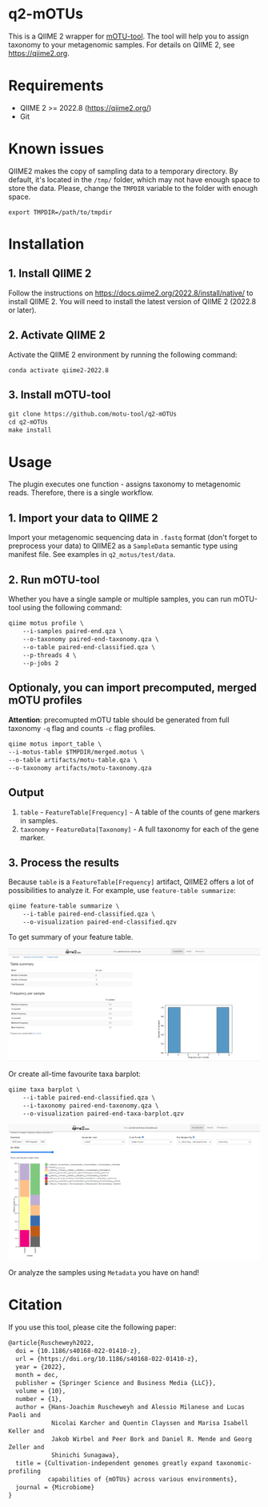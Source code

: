 # q2-mOTUs
This is a QIIME 2 wrapper for [mOTU-tool](https://motu-tool.org/). The tool will help you to assign taxonomy to your metagenomic samples. 
For details on QIIME 2, see https://qiime2.org. 

# Requirements
- QIIME 2 >= 2022.8 (https://qiime2.org/)
- Git

# Known issues
QIIME2 makes the copy of sampling data to a temporary directory. By default, it's located in the `/tmp/` folder, which may not have enough space to store the data. Please, change the `TMPDIR` variable to the folder with enough space.
```
export TMPDIR=/path/to/tmpdir
```

# Installation
## 1. Install QIIME 2
Follow the instructions on https://docs.qiime2.org/2022.8/install/native/ to install QIIME 2. You will need to install the latest version of QIIME 2 (2022.8 or later).
## 2. Activate QIIME 2
Activate the QIIME 2 environment by running the following command:
```
conda activate qiime2-2022.8
```
## 3. Install mOTU-tool
```
git clone https://github.com/motu-tool/q2-mOTUs
cd q2-mOTUs
make install
```

# Usage

The plugin executes one function - assigns taxonomy to metagenomic reads. Therefore, there is a single workflow.
## 1. Import your data to QIIME 2
Import your metagenomic sequencing data in `.fastq` format (don't forget to preprocess your data) to QIIME2 as a `SampleData` semantic type using manifest file. See examples in `q2_motus/test/data`.
## 2. Run mOTU-tool
Whether you have a single sample or multiple samples, you can run mOTU-tool using the following command:
```
qiime motus profile \
    --i-samples paired-end.qza \
    --o-taxonomy paired-end-taxonomy.qza \
    --o-table paired-end-classified.qza \
    --p-threads 4 \
    --p-jobs 2
```

## Optionaly, you can import precomputed, merged mOTU profiles
**Attention**: precomupted mOTU table should be generated from full taxonomy `-q` flag and counts `-c` flag profiles. 

``` 
qiime motus import_table \
--i-motus-table $TMPDIR/merged.motus \
--o-table artifacts/motu-table.qza \
--o-taxonomy artifacts/motu-taxonomy.qza
```

## Output 
1. `table` - `FeatureTable[Frequency]` - A table of the counts of gene markers in samples.
2. `taxonomy` - `FeatureData[Taxonomy]` -  A full taxonomy for each of the gene marker.

## 3. Process the results
Because `table` is a `FeatureTable[Frequency]` artifact, QIIME2 offers a lot of possibilities to analyze it. For example, use `feature-table summarize`:
```
qiime feature-table summarize \
    --i-table paired-end-classified.qza \
    --o-visualization paired-end-classified.qzv
```
To get summary of your feature table.

![image](example_output/table-summary.png)

Or create all-time favourite taxa barplot:
```
qiime taxa barplot \
    --i-table paired-end-classified.qza \
    --i-taxonomy paired-end-taxonomy.qza \
    --o-visualization paired-end-taxa-barplot.qzv
```

![image](example_output/taxa-barplot.png)

Or analyze the samples using `Metadata` you have on hand!

# Citation
If you use this tool, please cite the following paper:
```
@article{Ruscheweyh2022,
  doi = {10.1186/s40168-022-01410-z},
  url = {https://doi.org/10.1186/s40168-022-01410-z},
  year = {2022},
  month = dec,
  publisher = {Springer Science and Business Media {LLC}},
  volume = {10},
  number = {1},
  author = {Hans-Joachim Ruscheweyh and Alessio Milanese and Lucas Paoli and 
            Nicolai Karcher and Quentin Clayssen and Marisa Isabell Keller and 
            Jakob Wirbel and Peer Bork and Daniel R. Mende and Georg Zeller and 
            Shinichi Sunagawa},
  title = {Cultivation-independent genomes greatly expand taxonomic-profiling 
           capabilities of {mOTUs} across various environments},
  journal = {Microbiome}
}
```